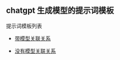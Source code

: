 ## chatgpt 生成模型的提示词模板

提示词模板列表

- [带模型关联关系](./model_with_relations.md)

- [没有模型关联关系](./model_without_relations.md)
